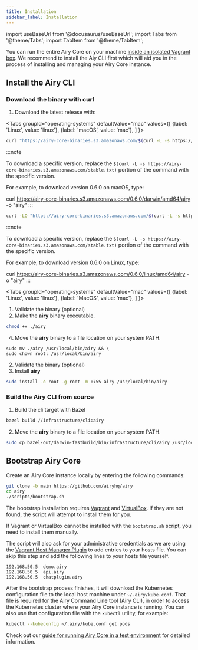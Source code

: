 ```yaml
---
title: Installation
sidebar_label: Installation
---
```


import useBaseUrl from '@docusaurus/useBaseUrl';
import Tabs from '@theme/Tabs';
import TabItem from '@theme/TabItem';

You can run the entire Airy Core on your machine [inside an isolated Vagrant box](/getting-started/deployment/vagrant.md). We recommend to install the Aiy CLI first which will aid you in the process of installing and managing your Airy Core instance.

## Install the Airy CLI

### Download the binary with curl

1. Download the latest release with:

<Tabs
groupId="operating-systems"
defaultValue="mac"
values={[
{label: 'Linux', value: 'linux'},
{label: 'macOS', value: 'mac'},
]
}>
<TabItem value="mac">

```bash
curl "https://airy-core-binaries.s3.amazonaws.com/$(curl -L -s https://airy-core-binaries.s3.amazonaws.com/stable.txt)/darwin/amd64/airy" -o "airy"
```

:::note

To download a specific version, replace the `$(curl -L -s https://airy-core-binaries.s3.amazonaws.com/stable.txt)` portion of the command with the specific version.

For example, to download version 0.6.0 on macOS, type:

curl https://airy-core-binaries.s3.amazonaws.com/0.6.0/darwin/amd64/airy -o "airy"
:::
</TabItem>

<TabItem value="linux">

```bash
curl -LO "https://airy-core-binaries.s3.amazonaws.com/$(curl -L -s https://airy-core-binaries.s3.amazonaws.com/stable.txt)/linux/amd64/airy" -o "airy"
```

:::note

To download a specific version, replace the `$(curl -L -s https://airy-core-binaries.s3.amazonaws.com/stable.txt)` portion of the command with the specific version.

For example, to download version 0.6.0 on Linux, type:

curl https://airy-core-binaries.s3.amazonaws.com/0.6.0/linux/amd64/airy -o "airy"
:::
</TabItem>

</Tabs>

<Tabs
groupId="operating-systems"
defaultValue="mac"
values={[
{label: 'Linux', value: 'linux'},
{label: 'MacOS', value: 'mac'},
]
}>

<TabItem value="mac">

1. Validate the binary (optional)
2. Make the **airy** binary executable.

```bash
chmod +x ./airy
```

4. Move the **airy** binary to a file location on your system PATH.

```
sudo mv ./airy /usr/local/bin/airy && \
sudo chown root: /usr/local/bin/airy
```

</TabItem>

<TabItem value="linux">

2. Validate the binary (optional)
3. Install **airy**

```bash
sudo install -o root -g root -m 0755 airy /usr/local/bin/airy
```

</TabItem>
</Tabs>

### Build the Airy CLI from source

1. Build the cli target with Bazel

```bash
bazel build //infrastructure/cli:airy
```

2. Move the **airy** binary to a file location on your system PATH.

```bash
sudo cp bazel-out/darwin-fastbuild/bin/infrastructure/cli/airy /usr/local/bin/airy
```

## Bootstrap Airy Core

Create an Airy Core instance locally by entering the following commands:

```bash
git clone -b main https://github.com/airyhq/airy
cd airy
./scripts/bootstrap.sh
```

The bootstrap installation requires
[Vagrant](https://www.vagrantup.com/downloads) and
[VirtualBox](https://www.virtualbox.org/wiki/Downloads). If they are not found,
the script will attempt to install them for you.

If Vagrant or VirtualBox cannot be installed with the `bootstrap.sh` script, you
need to install them manually.

The script will also ask for your administrative credentials as we are using the
[Vagrant Host Manager
Plugin](https://github.com/devopsgroup-io/vagrant-hostmanager) to add entries to
your hosts file. You can skip this step and add the following lines to your
hosts file yourself.

```
192.168.50.5  demo.airy
192.168.50.5  api.airy
192.168.50.5  chatplugin.airy
```

After the bootstrap process finishes, it will download the Kubernetes
configuration file to the local host machine under `~/.airy/kube.conf`. That
file is required for the Airy Command Line tool (Airy CLI), in order to access
the Kubernetes cluster where your Airy Core instance is running. You can also
use that configuration file with the `kubectl` utility, for example:

```sh
kubectl --kubeconfig ~/.airy/kube.conf get pods
```

Check out our [guide for running Airy Core in a test
environment](getting-started/deployment/vagrant.md) for detailed information.
